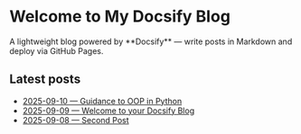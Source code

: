 <div class="cover">
<h1>Welcome to My Docsify Blog</h1>
A lightweight blog powered by **Docsify** — write posts in Markdown and deploy via GitHub Pages.
</div>

## Latest posts

* [2025-09-10 — Guidance to OOP in Python](/posts/2025-09-10-oop-python)
* [2025-09-09 — Welcome to your Docsify Blog](/posts/2025-09-09-welcome)
* [2025-09-08 — Second Post](/posts/2025-09-08-second-post)
